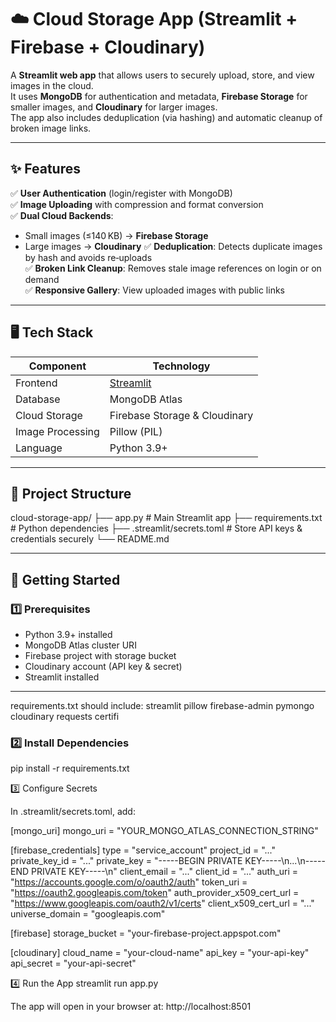 # ☁️ Cloud Storage App (Streamlit + Firebase + Cloudinary)

A **Streamlit web app** that allows users to securely upload, store, and view images in the cloud.  
It uses **MongoDB** for authentication and metadata, **Firebase Storage** for smaller images, and **Cloudinary** for larger images.  
The app also includes deduplication (via hashing) and automatic cleanup of broken image links.

---

## ✨ Features
✅ **User Authentication** (login/register with MongoDB)  
✅ **Image Uploading** with compression and format conversion  
✅ **Dual Cloud Backends**:
  - Small images (≤140 KB) → **Firebase Storage**
  - Large images → **Cloudinary**
✅ **Deduplication**: Detects duplicate images by hash and avoids re‑uploads  
✅ **Broken Link Cleanup**: Removes stale image references on login or on demand  
✅ **Responsive Gallery**: View uploaded images with public links

---

## 🖥️ Tech Stack
| Component | Technology |
|-----------|------------|
| Frontend | [Streamlit](https://streamlit.io/) |
| Database | MongoDB Atlas |
| Cloud Storage | Firebase Storage & Cloudinary |
| Image Processing | Pillow (PIL) |
| Language | Python 3.9+ |

---

## 📂 Project Structure
cloud-storage-app/
├── app.py                 # Main Streamlit app
├── requirements.txt       # Python dependencies
├── .streamlit/secrets.toml # Store API keys & credentials securely
└── README.md

---

## 🚀 Getting Started

### 1️⃣ Prerequisites
- Python 3.9+ installed
- MongoDB Atlas cluster URI
- Firebase project with storage bucket
- Cloudinary account (API key & secret)
- Streamlit installed

---


requirements.txt should include:
streamlit
pillow
firebase-admin
pymongo
cloudinary
requests
certifi

### 2️⃣ Install Dependencies
pip install -r requirements.txt

3️⃣ Configure Secrets

In .streamlit/secrets.toml, add:

[mongo_uri]
mongo_uri = "YOUR_MONGO_ATLAS_CONNECTION_STRING"

[firebase_credentials]
type = "service_account"
project_id = "..."
private_key_id = "..."
private_key = "-----BEGIN PRIVATE KEY-----\n...\n-----END PRIVATE KEY-----\n"
client_email = "..."
client_id = "..."
auth_uri = "https://accounts.google.com/o/oauth2/auth"
token_uri = "https://oauth2.googleapis.com/token"
auth_provider_x509_cert_url = "https://www.googleapis.com/oauth2/v1/certs"
client_x509_cert_url = "..."
universe_domain = "googleapis.com"

[firebase]
storage_bucket = "your-firebase-project.appspot.com"

[cloudinary]
cloud_name = "your-cloud-name"
api_key = "your-api-key"
api_secret = "your-api-secret"

4️⃣ Run the App
streamlit run app.py


The app will open in your browser at:
http://localhost:8501

